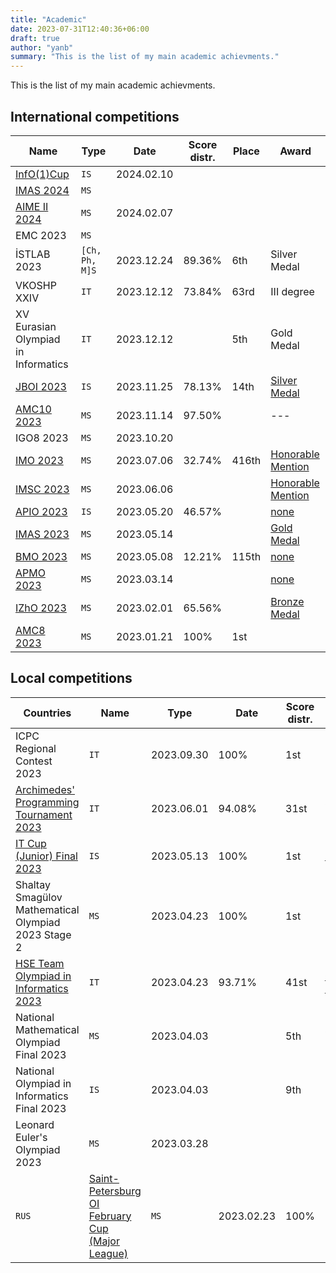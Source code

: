 ```yaml
---
title: "Academic"
date: 2023-07-31T12:40:36+06:00
draft: true
author: "yanb"
summary: "This is the list of my main academic achievments."
---
```


This is the list of my main academic achievments.

## International competitions

| Name | Type | Date | Score distr. | Place | Award |
| ---- | ---- | ---- | ------------ | ----- | ----- |
| [InfO(1)Cup](https://info1cup.com/) | `IS` | 2024.02.10 | | | |
| [IMAS 2024](https://chiuchang.org/imas/about/) | `MS` | | | | |
| [AIME II 2024](https://maa.org/math-competitions/invitational-competitions) | `MS` | 2024.02.07 | | | |
| EMC 2023 | `MS` | | | | |
| İSTLAB 2023 | `[Ch, Ph, M]S` | 2023.12.24 | 89.36% | 6th | Silver Medal |
| VKOSHP XXIV | `IT` | 2023.12.12 | 73.84% | 63rd | III degree |
| XV Eurasian Olympiad in Informatics | `IT` | 2023.12.12 | | 5th | Gold Medal |
| [JBOI 2023](https://jboi2023.cs.org.mk/) | `IS` | 2023.11.25 | 78.13% | 14th | [Silver Medal](https://jboi2023.cs.org.mk/content/results) |
| [AMC10 2023](https://maa.org/math-competitions/amc-1012) | `MS` | 2023.11.14 | 97.50% | | --- |
| IGO8 2023 | `MS` | 2023.10.20 | | | |
| [IMO 2023](https://imo2023.jp/en/) | `MS` | 2023.07.06 | 32.74% | 416th | [Honorable Mention](https://www.imo-official.org/participant_r.aspx?id=33101) | 
| [IMSC 2023](https://imscprogram.com/) | `MS` | 2023.06.06 | | | [Honorable Mention](https://imscprogram.com/competition.html) |
| [APIO 2023](http://www.apio2023.cn/) | `IS` | 2023.05.20 | 46.57% | | [none](http://www.apio2023.cn/score.html) |
| [IMAS 2023](https://chiuchang.org/imas/about/) | `MS` | 2023.05.14 | | | [Gold Medal](https://docs.google.com/spreadsheets/d/1T0HSraedQrSbfds6FmRWwNrIeEHcE6E7/edit?usp=sharing&ouid=107173272238617493592&rtpof=true&sd=true) |
| [BMO 2023](https://bmo2023.tubitak.gov.tr/) | `MS` | 2023.05.08 | 12.21% | 115th | [none](https://bmo2023.tubitak.gov.tr/results) |
| [APMO 2023](https://apmo-official.org/) | `MS` | 2023.03.14 | | | [none](https://apmo-official.org/country_report/KGZ/2023) |
| [IZhO 2023](https://izho.kz/) | `MS` | 2023.02.01 | 65.56% | | [Bronze Medal](https://izho.kz/contest/results-izho-2023/) |
| [AMC8 2023](https://maa.org/math-competitions/amc-8) | `MS` | 2023.01.21 | 100% | 1st | | 

## Local competitions

| Countries | Name | Type | Date | Score distr. | Place | Award |
| --------- | ---- | ---- | ---- | ------------ | ----- | ----- |
| ICPC Regional Contest 2023 | `IT` | 2023.09.30 | 100% | 1st | none? |
| [Archimedes' Programming Tournament 2023](http://www.arhimedes.org/) | `IT` | 2023.06.01 | 94.08% | 31st | Silver Medal |
| [IT Cup (Junior) Final 2023](https://olympiads.kg/c/35/compets) | `IS` | 2023.05.13 | 100% | 1st | [none?](https://t.me/itcup/46) |
| Shaltay Smagülov Mathematical Olympiad 2023 Stage 2 | `MS` | 2023.04.23 | 100% | 1st | none? |
| [HSE Team Olympiad in Informatics 2023](https://olymp.hse.ru/coding/) | `IT` | 2023.04.23 | 93.71% | 41st | [Gold Medal](https://olymp.hse.ru/mirror/pubs/share/834494308.pdf) |
| National Mathematical Olympiad Final 2023 | `MS` | 2023.04.03 | | 5th | Silver Medal |
| National Olympiad in Informatics Final 2023 | `IS` | 2023.04.03 | | 9th | Bronze Medal |
| Leonard Euler's Olympiad 2023 | `MS` | 2023.03.28 | | | Bronze Medal |
| `RUS` | [Saint-Petersburg OI February Cup (Major League)](prog.matolimp-spb.org/2023/) | `MS` | 2023.02.23 | 100% | 1st | none? |
